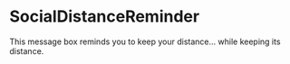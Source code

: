 # SocialDistanceReminder
This message box reminds you to keep your distance... while keeping its distance.
